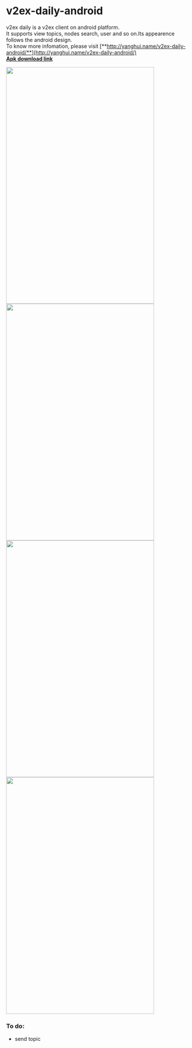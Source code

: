 v2ex-daily-android
==================  
v2ex daily is a v2ex client on android platform.  
It supports view topics, nodes search, user and so on.Its appearence follows the android design.  
To know more infomation, please visit [**http://yanghui.name/v2ex-daily-android/**](http://yanghui.name/v2ex-daily-android/)  
[**Apk download link**](https://github.com/kyze8439690/v2ex-daily-android/releases/download/v1.2.1preview/v2ex_daily_v1.2.1.apk)

<img src="https://raw.github.com/kyze8439690/v2ex-daily-android/master/screenshot/1.jpg" width="400" height="640"/>  
<img src="https://raw.github.com/kyze8439690/v2ex-daily-android/master/screenshot/2.jpg" width="400" height="640"/>  
<img src="https://raw.github.com/kyze8439690/v2ex-daily-android/master/screenshot/3.jpg" width="400" height="640"/>  
<img src="https://raw.github.com/kyze8439690/v2ex-daily-android/master/screenshot/4.jpg" width="400" height="640"/>

### To do:  
- send topic
